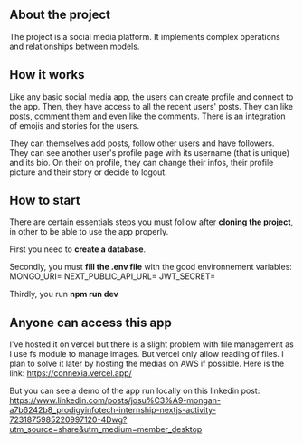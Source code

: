 
## About the project
The project is a social media platform. It implements complex operations and relationships between models.

## How it works
Like any basic social media app, the users can create profile and connect to the app. Then, they have access to all the recent users' posts. They can like posts, comment them and even like the comments. There is an integration of emojis and stories for the users.

They can themselves add posts, follow other users and have followers. They can see another user's profile page with its username (that is unique) and its bio. On their on profile, they can change their infos, their profile picture and their story or decide to logout.

## How to start
There are certain essentials steps you must follow after **cloning the project**, in other to be able to use the app properly.

First you need to **create a database**.

Secondly, you must **fill the .env file** with the good environnement variables:
MONGO_URI=
NEXT_PUBLIC_API_URL=
JWT_SECRET=

Thirdly, you run **npm run dev**

## Anyone can access this app
I've hosted it on vercel but there is a slight problem with file management as I use fs module to manage images. But vercel only allow reading of files. I plan to solve it later by hosting the medias on AWS if possible. 
Here is the link: https://connexia.vercel.app/

But you can see a demo of the app run locally on this linkedin post: https://www.linkedin.com/posts/josu%C3%A9-mongan-a7b6242b8_prodigyinfotech-internship-nextjs-activity-7231875985220997120-4Dwg?utm_source=share&utm_medium=member_desktop
